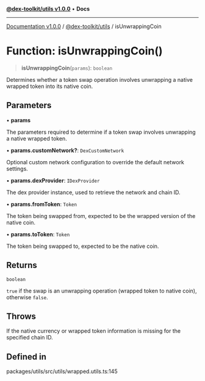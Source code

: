 [**@dex-toolkit/utils v1.0.0**](../README.md) • **Docs**

***

[Documentation v1.0.0](../../../packages.md) / [@dex-toolkit/utils](../README.md) / isUnwrappingCoin

# Function: isUnwrappingCoin()

> **isUnwrappingCoin**(`params`): `boolean`

Determines whether a token swap operation involves unwrapping a native wrapped token into its native coin.

## Parameters

• **params**

The parameters required to determine if a token swap involves unwrapping a native wrapped token.

• **params.customNetwork?**: `DexCustomNetwork`

Optional custom network configuration to override the default network settings.

• **params.dexProvider**: `IDexProvider`

The dex provider instance, used to retrieve the network and chain ID.

• **params.fromToken**: `Token`

The token being swapped from, expected to be the wrapped version of the native coin.

• **params.toToken**: `Token`

The token being swapped to, expected to be the native coin.

## Returns

`boolean`

`true` if the swap is an unwrapping operation (wrapped token to native coin), otherwise `false`.

## Throws

If the native currency or wrapped token information is missing for the specified chain ID.

## Defined in

packages/utils/src/utils/wrapped.utils.ts:145
